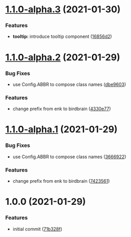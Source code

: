 # [1.1.0-alpha.3](https://github.com/joakimbugge/birdbrain-vue/compare/v1.1.0-alpha.2...v1.1.0-alpha.3) (2021-01-30)


### Features

* **tooltip:** introduce tooltip component ([16856d2](https://github.com/joakimbugge/birdbrain-vue/commit/16856d2bfca0a7deee1ac0f349c6411bf3852e09))

# [1.1.0-alpha.2](https://github.com/joakimbugge/birdbrain-vue/compare/v1.1.0-alpha.1...v1.1.0-alpha.2) (2021-01-29)


### Bug Fixes

* use Config.ABBR to compose class names ([dbe9603](https://github.com/joakimbugge/birdbrain-vue/commit/dbe960374d0774a3ffb747565cc352f1997e7011))


### Features

* change prefix from enk to birdbrain ([4330e77](https://github.com/joakimbugge/birdbrain-vue/commit/4330e77cb28a8228ab261ef73c253cbc22a0bdd8))

# [1.1.0-alpha.1](https://github.com/joakimbugge/birdbrain-vue/compare/v1.0.0...v1.1.0-alpha.1) (2021-01-29)


### Bug Fixes

* use Config.ABBR to compose class names ([3666922](https://github.com/joakimbugge/birdbrain-vue/commit/36669221b424a1a441a65980a7ec53e0c75beac7))


### Features

* change prefix from enk to birdbrain ([7423561](https://github.com/joakimbugge/birdbrain-vue/commit/7423561c65951703af46d2cd35f12dd0b65bd4f7))

# 1.0.0 (2021-01-29)


### Features

* initial commit ([71b328f](https://github.com/joakimbugge/birdbrain-vue/commit/71b328fc8297f0859545cd2997e97e2b0e8227cd))
